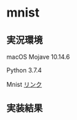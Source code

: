 # mnist
## 実況環境
macOS Mojave 10.14.6

Python 3.7.4

Mnist [リンク](http://yann.lecun.com/exdb/mnist/)

## 実装結果

